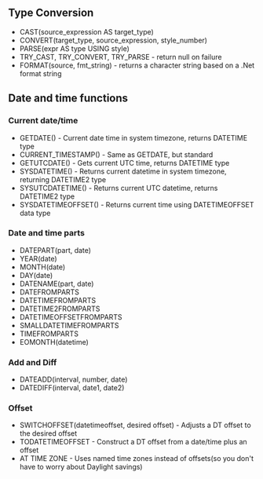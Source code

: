 ## Type Conversion
- CAST(source_expression AS target_type)
- CONVERT(target_type, source_expression, style_number)
- PARSE(expr AS type USING style)
- TRY_CAST, TRY_CONVERT, TRY_PARSE - return null on failure
- FORMAT(source, fmt_string) - returns a character string based on a .Net format string

## Date and time functions
### Current date/time
- GETDATE() - Current date time in system timezone, returns DATETIME type
- CURRENT_TIMESTAMP() - Same as GETDATE, but standard
- GETUTCDATE() - Gets current UTC time, returns DATETIME type
- SYSDATETIME() - Returns current datetime in system timezone, returning DATETIME2 type
- SYSUTCDATETIME() - Returns current UTC datetime, returns DATETIME2 type
- SYSDATETIMEOFFSET() - Returns current time using DATETIMEOFFSET data type
### Date and time parts
- DATEPART(part, date)
- YEAR(date)
- MONTH(date)
- DAY(date)
- DATENAME(part, date)
- DATEFROMPARTS
- DATETIMEFROMPARTS
- DATETIME2FROMPARTS
- DATETIMEOFFSETFROMPARTS
- SMALLDATETIMEFROMPARTS
- TIMEFROMPARTS
- EOMONTH(datetime)
### Add and Diff
- DATEADD(interval, number, date)
- DATEDIFF(interval, date1, date2)
### Offset
- SWITCHOFFSET(datetimeoffset, desired offset) - Adjusts a DT offset to the desired offset
- TODATETIMEOFFSET - Construct a DT offset from a date/time plus an offset
- AT TIME ZONE - Uses named time zones instead of offsets(so you don't have to worry about Daylight savings)
